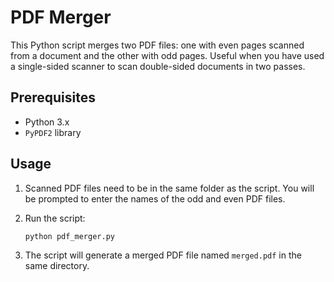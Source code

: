 # PDF Merger

This Python script merges two PDF files: one with even pages scanned from a document and the other with odd pages. Useful when you have used a single-sided scanner to scan double-sided documents in two passes.

## Prerequisites

- Python 3.x
- `PyPDF2` library

## Usage

1. Scanned PDF files need to be in the same folder as the script. You will be prompted to enter the names of the odd and even PDF files.


2. Run the script:

    ```bash
    python pdf_merger.py
    ```

3. The script will generate a merged PDF file named `merged.pdf` in the same directory.
